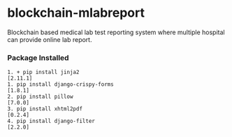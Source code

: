 # blockchain-mlabreport
Blockchain based medical lab test reporting system where multiple hospital can provide online lab report.

### Package Installed
    1. + pip install jinja2                                                                                           [2.11.1]
    1. pip install django-crispy-forms                                                                               [1.8.1]
    2. pip install pillow                                                                                            [7.0.0]
    3. pip install xhtml2pdf                                                                                         [0.2.4]
    4. pip install django-filter                                                                                     [2.2.0]
